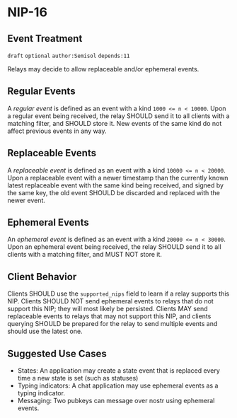 NIP-16
======

Event Treatment
---------------

`draft` `optional` `author:Semisol` `depends:11`

Relays may decide to allow replaceable and/or ephemeral events.

Regular Events
------------------
A *regular event* is defined as an event with a kind `1000 <= n < 10000`.
Upon a regular event being received, the relay SHOULD send it to all clients with a matching filter, and SHOULD store it. New events of the same kind do not affect previous events in any way.

Replaceable Events
------------------
A *replaceable event* is defined as an event with a kind `10000 <= n < 20000`.
Upon a replaceable event with a newer timestamp than the currently known latest replaceable event with the same kind being received, and signed by the same key, the old event SHOULD be discarded and replaced with the newer event.

Ephemeral Events
----------------
An *ephemeral event* is defined as an event with a kind `20000 <= n < 30000`.
Upon an ephemeral event being received, the relay SHOULD send it to all clients with a matching filter, and MUST NOT store it.

Client Behavior
---------------

Clients SHOULD use the `supported_nips` field to learn if a relay supports this NIP.  Clients SHOULD NOT send ephemeral events to relays that do not support this NIP; they will most likely be persisted.  Clients MAY send replaceable events to relays that may not support this NIP, and clients querying SHOULD be prepared for the relay to send multiple events and should use the latest one.  

Suggested Use Cases
-------------------

* States: An application may create a state event that is replaced every time a new state is set (such as statuses)
* Typing indicators: A chat application may use ephemeral events as a typing indicator.
* Messaging: Two pubkeys can message over nostr using ephemeral events.
